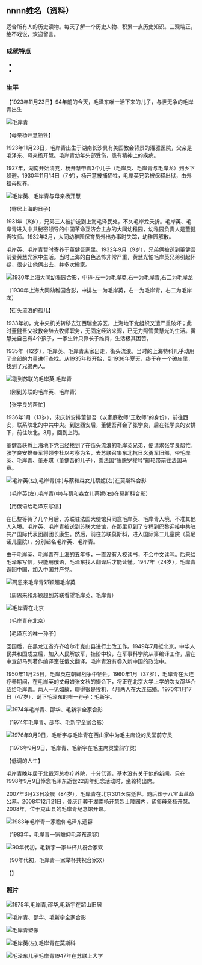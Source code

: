 ## nnnn姓名（资料）

适合所有人的历史读物。每天了解一个历史人物、积累一点历史知识。三观端正，绝不戏说，欢迎留言。  

### 成就特点

- ​
- ​


### 生平

【1923年11月23日】94年前的今天，毛泽东唯一活下来的儿子，与世无争的毛岸青出生

![毛岸青](毛岸青.jpg)

【母亲杨开慧牺牲】

1923年11月23日，毛岸青出生于湖南长沙具有美国教会背景的湘雅医院，父亲是毛泽东、母亲杨开慧。毛岸青幼年头部受伤，患有精神上的疾病。

1927年，湖南开始清党，杨开慧带着3个儿子（毛岸英、毛岸青与毛岸龙）到乡下躲避。1930年11月14日（7岁），杨开慧被捕牺牲，毛岸英兄弟被保释出狱，由外祖母抚养。

![毛岸英、毛岸青与母亲杨开慧](毛岸英、毛岸青与母亲杨开慧.jpg)

【寄居上海的日子】

1931年（8岁），兄弟三人被护送到上海毛泽民处，不久毛岸龙夭折。毛岸英、毛岸青进入中共秘密领导的中国革命互济会主办的大同幼稚园，幼稚园负责人是董健吾牧师。1932年3月，大同幼稚园保育员外出办事时失踪，幼稚园解散。

毛岸英、毛岸青暂时寄养于董健吾家里。1932年9月（9岁），兄弟俩被送到董健吾前妻黄慧光家中生活。当时上海的白色恐怖非常严重，黄慧光怕毛岸英兄弟引起怀疑，很少让他俩出去，并多次搬家。

![1930年上海大同幼稚园合影，中排-左一为毛岸英,右一为毛岸青,右二为毛岸龙](1930年上海大同幼稚园合影，中排-左一为毛岸英,右一为毛岸青,右二为毛岸龙.jpeg)

（1930年上海大同幼稚园合影，中排左一为毛岸英，右一为毛岸青，右二为毛岸龙）

【街头流浪的孤儿】

1933年初，党中央机关转移去江西瑞金苏区，上海地下党组织又遭严重破坏；此时董健吾又被教会辞去牧师职务，无固定经济来源，已无力照管黄慧光的生活。黄慧光自己有4个孩子，一家生计只靠长子维持，生活极其困苦。

1935年（12岁），毛岸英、毛岸青离家出走，街头流浪。当时的上海特科几乎动用了全部的力量进行查找。从1935年秋开始，到1936年夏天，终于在一个破庙里，找到了兄弟两人。

![刚到苏联的毛岸英,毛岸青](刚到苏联的毛岸英,毛岸青.jpeg)

（刚到苏联的毛岸英、毛岸青）

【张学良的帮忙】

1936年1月（13岁），宋庆龄安排董健吾（以家庭牧师“王牧师”的身份），前往西安，联系陕北的中共中央。到达西安后，董健吾拜会了张学良，后在张学良的安排下，前往陕北。3月，回到上海。

董健吾获悉上海地下党已经找到了在街头流浪的毛岸英兄弟，便请求张学良帮忙。张学良安排奉军将领李杜以考察为名，去苏联召集东北抗日义勇军旧部，带毛岸英、毛岸青、董寿琪（董健吾的儿子），乘法国“康脱罗梭号”邮轮带前往法国马赛。

![毛岸英(左),毛岸青(中)与蔡和森女儿蔡妮(右)在莫斯科合影](毛岸英(左),毛岸青(中)与蔡和森女儿蔡妮(右)在莫斯科合影.jpeg)

（毛岸英(左),毛岸青(中)与蔡和森女儿蔡妮(右)在莫斯科合影）

【用俄语给毛泽东写信】

在巴黎等待了几个月后，苏联驻法国大使馆只同意毛岸英、毛岸青入境，不准其他人入境。毛岸英、毛岸青被送到苏联大使馆，在那里见到了专程到巴黎迎接中共驻共产国际代表团副团长康生。然后，前往苏联莫斯科，进入国际第二儿童院（莫尼诺儿童院），分别起名毛岸英、毛岸青。

由于毛岸英、毛岸青在上海的五年多，一直没有入校读书，不会中文读写。后来给毛泽东写信，只能用俄语，毛泽东找人翻译后才能读懂。1947年（24岁），毛岸青返回中国，加入中国共产党。

![周恩来毛岸青邓颖超毛岸英](周恩来毛岸青邓颖超毛岸英.jpeg)

（周恩来和邓颖超到苏联看望毛岸英、毛岸青）

![毛岸青在北京](毛岸青在北京.jpg)

（毛岸青在北京）

【毛泽东的唯一孙子】

回国后，在黑龙江省齐齐哈尔市克山县进行土改工作。1949年7月抵北京，中华人民共和国成立后，加入人民解放军，挂阶中校，在军事科学院从事编译工作，后在中宣部马列著作编译室任俄文翻译。毛岸青没有卷入新中国的政治中。

1950年11月25日，毛岸英在朝鲜战争中牺牲。1960年1月（37岁），毛岸青在大连疗养期间，在毛岸英的丈母娘张文秋的撮合下，将正在北京大学上学的次女邵华介绍给毛岸青。两人一见如故，聊得很是投机，4月两人在大连结婚。1970年1月17日（47岁），诞下毛泽东的唯一孙子：毛新宇。

![1974年毛岸青、邵华、毛新宇全家合影](1974年毛岸青、邵华、毛新宇全家合影.jpg)

（1974年毛岸青、邵华、毛新宇全家合影）

![1976年9月9日，毛新宇与毛岸青在西山家中为毛主席设的灵堂前守灵](1976年9月9日，毛新宇与毛岸青在西山家中为毛主席设的灵堂前守灵.jpg)

（1976年9月9日，毛岸青、毛新宇在毛主席灵堂前守灵）

【低调的人生】

毛岸青晚年居于北戴河总参疗养院，十分低调，基本没有关于他的新闻。只在1998年9月9日悼念毛泽东逝世22周年纪念活动时，坐轮椅出席。

2007年3月23日凌晨（84岁），毛岸青在北京301医院逝世。随后葬于八宝山革命公墓。2008年12月21日，骨灰迁葬于湖南杨开慧烈士陵园内，紧邻母亲杨开慧。2008年，位于克山县的毛岸青纪念馆开馆。

![1983年毛岸青一家瞻仰毛泽东遗容](1983年毛岸青一家瞻仰毛泽东遗容.jpeg)

（1983年，毛岸青一家瞻仰毛泽东遗容）

![90年代初，毛新宇一家举杯共祝合家欢](90年代初，毛新宇一家举杯共祝合家欢.jpg)

（90年代初，毛岸青一家举杯共祝合家欢）

【】

### 照片







![1975年,毛岸青,邵华,毛新宇在韶山旧居](1975年,毛岸青,邵华,毛新宇在韶山旧居.jpeg)









![毛岸青、邵华、毛新宇全家合影](毛岸青、邵华、毛新宇全家合影.jpg)



![毛岸青塑像](毛岸青塑像.jpeg)







![毛岸英(左),毛岸青在莫斯科](毛岸英(左),毛岸青在莫斯科.jpeg)

![毛泽东儿子毛岸青1947年在苏联上大学](毛泽东儿子毛岸青1947年在苏联上大学.jpg)

